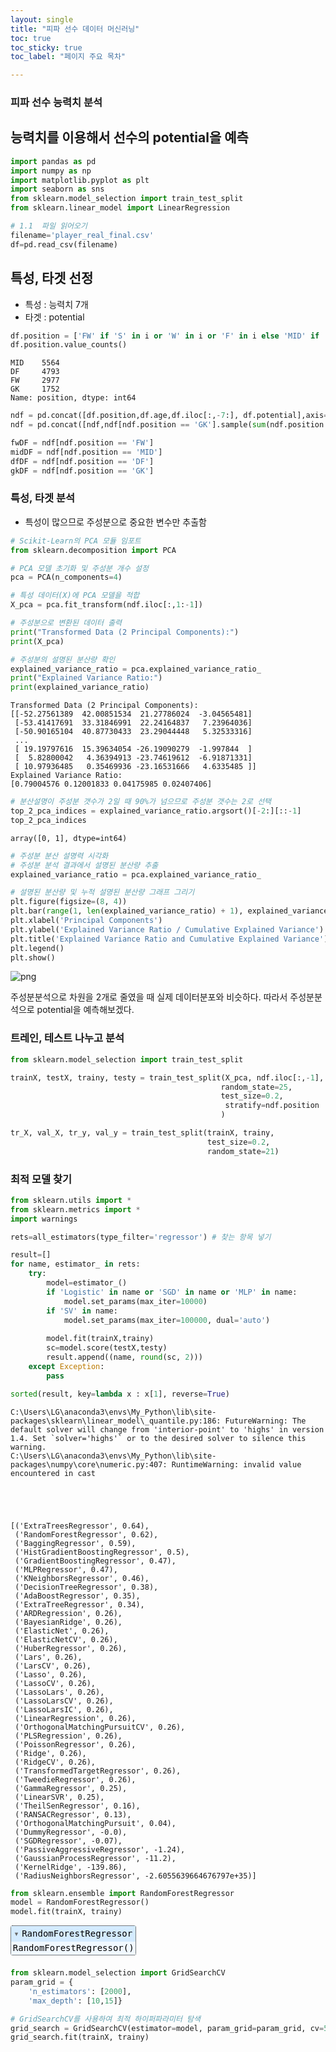 ```yaml
--- 
layout: single
title: "피파 선수 데이터 머신러닝"
toc: true
toc_sticky: true
toc_label: "페이지 주요 목차"

---
```


### 피파 선수 능력치 분석
## 능력치를 이용해서 선수의 potential을 예측 

```python
import pandas as pd 
import numpy as np 
import matplotlib.pyplot as plt 
import seaborn as sns
from sklearn.model_selection import train_test_split
from sklearn.linear_model import LinearRegression
```


```python
# 1.1  파일 읽어오기
filename='player_real_final.csv'
df=pd.read_csv(filename)
```

## 특성, 타겟 선정
- 특성 : 능력치 7개
- 타겟 : potential


```python
df.position = ['FW' if 'S' in i or 'W' in i or 'F' in i else 'MID' if 'M' in i else 'DF' if 'B' in i else 'GK'  for i in df.position]
df.position.value_counts()
```




    MID    5564
    DF     4793
    FW     2977
    GK     1752
    Name: position, dtype: int64




```python
ndf = pd.concat([df.position,df.age,df.iloc[:,-7:], df.potential],axis=1)
ndf = pd.concat([ndf,ndf[ndf.position == 'GK'].sample(sum(ndf.position == 'MID')-2000, replace =True),ndf[ndf.position=='FW']],axis=0)
```


```python
fwDF = ndf[ndf.position == 'FW']
midDF = ndf[ndf.position == 'MID']
dfDF = ndf[ndf.position == 'DF']
gkDF = ndf[ndf.position == 'GK']
```

### 특성, 타겟 분석
- 특성이 많으므로 주성분으로 중요한 변수만 추출함


```python
# Scikit-Learn의 PCA 모듈 임포트
from sklearn.decomposition import PCA

# PCA 모델 초기화 및 주성분 개수 설정
pca = PCA(n_components=4)

# 특성 데이터(X)에 PCA 모델을 적합
X_pca = pca.fit_transform(ndf.iloc[:,1:-1])

# 주성분으로 변환된 데이터 출력
print("Transformed Data (2 Principal Components):")
print(X_pca)

# 주성분의 설명된 분산량 확인
explained_variance_ratio = pca.explained_variance_ratio_
print("Explained Variance Ratio:")
print(explained_variance_ratio)
```

    Transformed Data (2 Principal Components):
    [[-52.27561389  42.00851534  21.27786024  -3.04565481]
     [-53.41417691  33.31846991  22.24164837   7.23964036]
     [-50.90165104  40.87730433  23.29044448   5.32533316]
     ...
     [ 19.19797616  15.39634054 -26.19090279  -1.997844  ]
     [  5.82800042   4.36394913 -23.74619612  -6.91871331]
     [ 10.97936485   0.35469936 -23.16531666   4.6335485 ]]
    Explained Variance Ratio:
    [0.79004576 0.12001833 0.04175985 0.02407406]
    


```python
# 분산설명이 주성분 갯수가 2일 때 90%가 넘으므로 주성분 갯수는 2로 선택
top_2_pca_indices = explained_variance_ratio.argsort()[-2:][::-1]
top_2_pca_indices
```




    array([0, 1], dtype=int64)




```python
# 주성분 분산 설명력 시각화
# 주성분 분석 결과에서 설명된 분산량 추출
explained_variance_ratio = pca.explained_variance_ratio_

# 설명된 분산량 및 누적 설명된 분산량 그래프 그리기
plt.figure(figsize=(8, 4))
plt.bar(range(1, len(explained_variance_ratio) + 1), explained_variance_ratio, alpha=0.7, align='center', label='Explained Variance Ratio', color='b')
plt.xlabel('Principal Components')
plt.ylabel('Explained Variance Ratio / Cumulative Explained Variance')
plt.title('Explained Variance Ratio and Cumulative Explained Variance')
plt.legend()
plt.show()
```


    
![png](output_10_0.png)
    


주성분분석으로 차원을 2개로 줄였을 때 실제 데이터분포와 비슷하다. 따라서 주성분분석으로 potential을 예측해보겠다.

### 트레인, 테스트 나누고 분석


```python
from sklearn.model_selection import train_test_split
```


```python
trainX, testX, trainy, testy = train_test_split(X_pca, ndf.iloc[:,-1],
                                               random_state=25,
                                               test_size=0.2,
                                                stratify=ndf.position
                                               )
```


```python
tr_X, val_X, tr_y, val_y = train_test_split(trainX, trainy, 
                                            test_size=0.2,
                                            random_state=21)
```

### 최적 모델 찾기


```python
from sklearn.utils import *
from sklearn.metrics import *
import warnings

rets=all_estimators(type_filter='regressor') # 찾는 항목 넣기

result=[]
for name, estimator_ in rets:
    try:
        model=estimator_()
        if 'Logistic' in name or 'SGD' in name or 'MLP' in name:
            model.set_params(max_iter=10000)
        if 'SV' in name:
            model.set_params(max_iter=100000, dual='auto')   
 
        model.fit(trainX,trainy)
        sc=model.score(testX,testy)
        result.append((name, round(sc, 2)))
    except Exception:
        pass

sorted(result, key=lambda x : x[1], reverse=True)
```

    C:\Users\LG\anaconda3\envs\My_Python\lib\site-packages\sklearn\linear_model\_quantile.py:186: FutureWarning: The default solver will change from 'interior-point' to 'highs' in version 1.4. Set `solver='highs'` or to the desired solver to silence this warning.
    C:\Users\LG\anaconda3\envs\My_Python\lib\site-packages\numpy\core\numeric.py:407: RuntimeWarning: invalid value encountered in cast
    




    [('ExtraTreesRegressor', 0.64),
     ('RandomForestRegressor', 0.62),
     ('BaggingRegressor', 0.59),
     ('HistGradientBoostingRegressor', 0.5),
     ('GradientBoostingRegressor', 0.47),
     ('MLPRegressor', 0.47),
     ('KNeighborsRegressor', 0.46),
     ('DecisionTreeRegressor', 0.38),
     ('AdaBoostRegressor', 0.35),
     ('ExtraTreeRegressor', 0.34),
     ('ARDRegression', 0.26),
     ('BayesianRidge', 0.26),
     ('ElasticNet', 0.26),
     ('ElasticNetCV', 0.26),
     ('HuberRegressor', 0.26),
     ('Lars', 0.26),
     ('LarsCV', 0.26),
     ('Lasso', 0.26),
     ('LassoCV', 0.26),
     ('LassoLars', 0.26),
     ('LassoLarsCV', 0.26),
     ('LassoLarsIC', 0.26),
     ('LinearRegression', 0.26),
     ('OrthogonalMatchingPursuitCV', 0.26),
     ('PLSRegression', 0.26),
     ('PoissonRegressor', 0.26),
     ('Ridge', 0.26),
     ('RidgeCV', 0.26),
     ('TransformedTargetRegressor', 0.26),
     ('TweedieRegressor', 0.26),
     ('GammaRegressor', 0.25),
     ('LinearSVR', 0.25),
     ('TheilSenRegressor', 0.16),
     ('RANSACRegressor', 0.13),
     ('OrthogonalMatchingPursuit', 0.04),
     ('DummyRegressor', -0.0),
     ('SGDRegressor', -0.07),
     ('PassiveAggressiveRegressor', -1.24),
     ('GaussianProcessRegressor', -11.2),
     ('KernelRidge', -139.86),
     ('RadiusNeighborsRegressor', -2.6055639664676797e+35)]




```python
from sklearn.ensemble import RandomForestRegressor
model = RandomForestRegressor()
model.fit(trainX, trainy)
```




<style>#sk-container-id-4 {color: black;}#sk-container-id-4 pre{padding: 0;}#sk-container-id-4 div.sk-toggleable {background-color: white;}#sk-container-id-4 label.sk-toggleable__label {cursor: pointer;display: block;width: 100%;margin-bottom: 0;padding: 0.3em;box-sizing: border-box;text-align: center;}#sk-container-id-4 label.sk-toggleable__label-arrow:before {content: "▸";float: left;margin-right: 0.25em;color: #696969;}#sk-container-id-4 label.sk-toggleable__label-arrow:hover:before {color: black;}#sk-container-id-4 div.sk-estimator:hover label.sk-toggleable__label-arrow:before {color: black;}#sk-container-id-4 div.sk-toggleable__content {max-height: 0;max-width: 0;overflow: hidden;text-align: left;background-color: #f0f8ff;}#sk-container-id-4 div.sk-toggleable__content pre {margin: 0.2em;color: black;border-radius: 0.25em;background-color: #f0f8ff;}#sk-container-id-4 input.sk-toggleable__control:checked~div.sk-toggleable__content {max-height: 200px;max-width: 100%;overflow: auto;}#sk-container-id-4 input.sk-toggleable__control:checked~label.sk-toggleable__label-arrow:before {content: "▾";}#sk-container-id-4 div.sk-estimator input.sk-toggleable__control:checked~label.sk-toggleable__label {background-color: #d4ebff;}#sk-container-id-4 div.sk-label input.sk-toggleable__control:checked~label.sk-toggleable__label {background-color: #d4ebff;}#sk-container-id-4 input.sk-hidden--visually {border: 0;clip: rect(1px 1px 1px 1px);clip: rect(1px, 1px, 1px, 1px);height: 1px;margin: -1px;overflow: hidden;padding: 0;position: absolute;width: 1px;}#sk-container-id-4 div.sk-estimator {font-family: monospace;background-color: #f0f8ff;border: 1px dotted black;border-radius: 0.25em;box-sizing: border-box;margin-bottom: 0.5em;}#sk-container-id-4 div.sk-estimator:hover {background-color: #d4ebff;}#sk-container-id-4 div.sk-parallel-item::after {content: "";width: 100%;border-bottom: 1px solid gray;flex-grow: 1;}#sk-container-id-4 div.sk-label:hover label.sk-toggleable__label {background-color: #d4ebff;}#sk-container-id-4 div.sk-serial::before {content: "";position: absolute;border-left: 1px solid gray;box-sizing: border-box;top: 0;bottom: 0;left: 50%;z-index: 0;}#sk-container-id-4 div.sk-serial {display: flex;flex-direction: column;align-items: center;background-color: white;padding-right: 0.2em;padding-left: 0.2em;position: relative;}#sk-container-id-4 div.sk-item {position: relative;z-index: 1;}#sk-container-id-4 div.sk-parallel {display: flex;align-items: stretch;justify-content: center;background-color: white;position: relative;}#sk-container-id-4 div.sk-item::before, #sk-container-id-4 div.sk-parallel-item::before {content: "";position: absolute;border-left: 1px solid gray;box-sizing: border-box;top: 0;bottom: 0;left: 50%;z-index: -1;}#sk-container-id-4 div.sk-parallel-item {display: flex;flex-direction: column;z-index: 1;position: relative;background-color: white;}#sk-container-id-4 div.sk-parallel-item:first-child::after {align-self: flex-end;width: 50%;}#sk-container-id-4 div.sk-parallel-item:last-child::after {align-self: flex-start;width: 50%;}#sk-container-id-4 div.sk-parallel-item:only-child::after {width: 0;}#sk-container-id-4 div.sk-dashed-wrapped {border: 1px dashed gray;margin: 0 0.4em 0.5em 0.4em;box-sizing: border-box;padding-bottom: 0.4em;background-color: white;}#sk-container-id-4 div.sk-label label {font-family: monospace;font-weight: bold;display: inline-block;line-height: 1.2em;}#sk-container-id-4 div.sk-label-container {text-align: center;}#sk-container-id-4 div.sk-container {/* jupyter's `normalize.less` sets `[hidden] { display: none; }` but bootstrap.min.css set `[hidden] { display: none !important; }` so we also need the `!important` here to be able to override the default hidden behavior on the sphinx rendered scikit-learn.org. See: https://github.com/scikit-learn/scikit-learn/issues/21755 */display: inline-block !important;position: relative;}#sk-container-id-4 div.sk-text-repr-fallback {display: none;}</style><div id="sk-container-id-4" class="sk-top-container"><div class="sk-text-repr-fallback"><pre>RandomForestRegressor()</pre><b>In a Jupyter environment, please rerun this cell to show the HTML representation or trust the notebook. <br />On GitHub, the HTML representation is unable to render, please try loading this page with nbviewer.org.</b></div><div class="sk-container" hidden><div class="sk-item"><div class="sk-estimator sk-toggleable"><input class="sk-toggleable__control sk-hidden--visually" id="sk-estimator-id-6" type="checkbox" checked><label for="sk-estimator-id-6" class="sk-toggleable__label sk-toggleable__label-arrow">RandomForestRegressor</label><div class="sk-toggleable__content"><pre>RandomForestRegressor()</pre></div></div></div></div></div>




```python
from sklearn.model_selection import GridSearchCV
param_grid = {
    'n_estimators': [2000],
    'max_depth': [10,15]} 

# GridSearchCV를 사용하여 최적 하이퍼파라미터 탐색
grid_search = GridSearchCV(estimator=model, param_grid=param_grid, cv=5, scoring='neg_mean_squared_error', n_jobs=-1)
grid_search.fit(trainX, trainy)
```




<style>#sk-container-id-2 {color: black;}#sk-container-id-2 pre{padding: 0;}#sk-container-id-2 div.sk-toggleable {background-color: white;}#sk-container-id-2 label.sk-toggleable__label {cursor: pointer;display: block;width: 100%;margin-bottom: 0;padding: 0.3em;box-sizing: border-box;text-align: center;}#sk-container-id-2 label.sk-toggleable__label-arrow:before {content: "▸";float: left;margin-right: 0.25em;color: #696969;}#sk-container-id-2 label.sk-toggleable__label-arrow:hover:before {color: black;}#sk-container-id-2 div.sk-estimator:hover label.sk-toggleable__label-arrow:before {color: black;}#sk-container-id-2 div.sk-toggleable__content {max-height: 0;max-width: 0;overflow: hidden;text-align: left;background-color: #f0f8ff;}#sk-container-id-2 div.sk-toggleable__content pre {margin: 0.2em;color: black;border-radius: 0.25em;background-color: #f0f8ff;}#sk-container-id-2 input.sk-toggleable__control:checked~div.sk-toggleable__content {max-height: 200px;max-width: 100%;overflow: auto;}#sk-container-id-2 input.sk-toggleable__control:checked~label.sk-toggleable__label-arrow:before {content: "▾";}#sk-container-id-2 div.sk-estimator input.sk-toggleable__control:checked~label.sk-toggleable__label {background-color: #d4ebff;}#sk-container-id-2 div.sk-label input.sk-toggleable__control:checked~label.sk-toggleable__label {background-color: #d4ebff;}#sk-container-id-2 input.sk-hidden--visually {border: 0;clip: rect(1px 1px 1px 1px);clip: rect(1px, 1px, 1px, 1px);height: 1px;margin: -1px;overflow: hidden;padding: 0;position: absolute;width: 1px;}#sk-container-id-2 div.sk-estimator {font-family: monospace;background-color: #f0f8ff;border: 1px dotted black;border-radius: 0.25em;box-sizing: border-box;margin-bottom: 0.5em;}#sk-container-id-2 div.sk-estimator:hover {background-color: #d4ebff;}#sk-container-id-2 div.sk-parallel-item::after {content: "";width: 100%;border-bottom: 1px solid gray;flex-grow: 1;}#sk-container-id-2 div.sk-label:hover label.sk-toggleable__label {background-color: #d4ebff;}#sk-container-id-2 div.sk-serial::before {content: "";position: absolute;border-left: 1px solid gray;box-sizing: border-box;top: 0;bottom: 0;left: 50%;z-index: 0;}#sk-container-id-2 div.sk-serial {display: flex;flex-direction: column;align-items: center;background-color: white;padding-right: 0.2em;padding-left: 0.2em;position: relative;}#sk-container-id-2 div.sk-item {position: relative;z-index: 1;}#sk-container-id-2 div.sk-parallel {display: flex;align-items: stretch;justify-content: center;background-color: white;position: relative;}#sk-container-id-2 div.sk-item::before, #sk-container-id-2 div.sk-parallel-item::before {content: "";position: absolute;border-left: 1px solid gray;box-sizing: border-box;top: 0;bottom: 0;left: 50%;z-index: -1;}#sk-container-id-2 div.sk-parallel-item {display: flex;flex-direction: column;z-index: 1;position: relative;background-color: white;}#sk-container-id-2 div.sk-parallel-item:first-child::after {align-self: flex-end;width: 50%;}#sk-container-id-2 div.sk-parallel-item:last-child::after {align-self: flex-start;width: 50%;}#sk-container-id-2 div.sk-parallel-item:only-child::after {width: 0;}#sk-container-id-2 div.sk-dashed-wrapped {border: 1px dashed gray;margin: 0 0.4em 0.5em 0.4em;box-sizing: border-box;padding-bottom: 0.4em;background-color: white;}#sk-container-id-2 div.sk-label label {font-family: monospace;font-weight: bold;display: inline-block;line-height: 1.2em;}#sk-container-id-2 div.sk-label-container {text-align: center;}#sk-container-id-2 div.sk-container {/* jupyter's `normalize.less` sets `[hidden] { display: none; }` but bootstrap.min.css set `[hidden] { display: none !important; }` so we also need the `!important` here to be able to override the default hidden behavior on the sphinx rendered scikit-learn.org. See: https://github.com/scikit-learn/scikit-learn/issues/21755 */display: inline-block !important;position: relative;}#sk-container-id-2 div.sk-text-repr-fallback {display: none;}</style><div id="sk-container-id-2" class="sk-top-container"><div class="sk-text-repr-fallback"><pre>GridSearchCV(cv=5, estimator=RandomForestRegressor(), n_jobs=-1,
             param_grid={&#x27;max_depth&#x27;: [10, 15], &#x27;n_estimators&#x27;: [2000]},
             scoring=&#x27;neg_mean_squared_error&#x27;)</pre><b>In a Jupyter environment, please rerun this cell to show the HTML representation or trust the notebook. <br />On GitHub, the HTML representation is unable to render, please try loading this page with nbviewer.org.</b></div><div class="sk-container" hidden><div class="sk-item sk-dashed-wrapped"><div class="sk-label-container"><div class="sk-label sk-toggleable"><input class="sk-toggleable__control sk-hidden--visually" id="sk-estimator-id-2" type="checkbox" ><label for="sk-estimator-id-2" class="sk-toggleable__label sk-toggleable__label-arrow">GridSearchCV</label><div class="sk-toggleable__content"><pre>GridSearchCV(cv=5, estimator=RandomForestRegressor(), n_jobs=-1,
             param_grid={&#x27;max_depth&#x27;: [10, 15], &#x27;n_estimators&#x27;: [2000]},
             scoring=&#x27;neg_mean_squared_error&#x27;)</pre></div></div></div><div class="sk-parallel"><div class="sk-parallel-item"><div class="sk-item"><div class="sk-label-container"><div class="sk-label sk-toggleable"><input class="sk-toggleable__control sk-hidden--visually" id="sk-estimator-id-3" type="checkbox" ><label for="sk-estimator-id-3" class="sk-toggleable__label sk-toggleable__label-arrow">estimator: RandomForestRegressor</label><div class="sk-toggleable__content"><pre>RandomForestRegressor()</pre></div></div></div><div class="sk-serial"><div class="sk-item"><div class="sk-estimator sk-toggleable"><input class="sk-toggleable__control sk-hidden--visually" id="sk-estimator-id-4" type="checkbox" ><label for="sk-estimator-id-4" class="sk-toggleable__label sk-toggleable__label-arrow">RandomForestRegressor</label><div class="sk-toggleable__content"><pre>RandomForestRegressor()</pre></div></div></div></div></div></div></div></div></div></div>




```python
model = grid_search.best_estimator_
model
```




<style>#sk-container-id-3 {color: black;}#sk-container-id-3 pre{padding: 0;}#sk-container-id-3 div.sk-toggleable {background-color: white;}#sk-container-id-3 label.sk-toggleable__label {cursor: pointer;display: block;width: 100%;margin-bottom: 0;padding: 0.3em;box-sizing: border-box;text-align: center;}#sk-container-id-3 label.sk-toggleable__label-arrow:before {content: "▸";float: left;margin-right: 0.25em;color: #696969;}#sk-container-id-3 label.sk-toggleable__label-arrow:hover:before {color: black;}#sk-container-id-3 div.sk-estimator:hover label.sk-toggleable__label-arrow:before {color: black;}#sk-container-id-3 div.sk-toggleable__content {max-height: 0;max-width: 0;overflow: hidden;text-align: left;background-color: #f0f8ff;}#sk-container-id-3 div.sk-toggleable__content pre {margin: 0.2em;color: black;border-radius: 0.25em;background-color: #f0f8ff;}#sk-container-id-3 input.sk-toggleable__control:checked~div.sk-toggleable__content {max-height: 200px;max-width: 100%;overflow: auto;}#sk-container-id-3 input.sk-toggleable__control:checked~label.sk-toggleable__label-arrow:before {content: "▾";}#sk-container-id-3 div.sk-estimator input.sk-toggleable__control:checked~label.sk-toggleable__label {background-color: #d4ebff;}#sk-container-id-3 div.sk-label input.sk-toggleable__control:checked~label.sk-toggleable__label {background-color: #d4ebff;}#sk-container-id-3 input.sk-hidden--visually {border: 0;clip: rect(1px 1px 1px 1px);clip: rect(1px, 1px, 1px, 1px);height: 1px;margin: -1px;overflow: hidden;padding: 0;position: absolute;width: 1px;}#sk-container-id-3 div.sk-estimator {font-family: monospace;background-color: #f0f8ff;border: 1px dotted black;border-radius: 0.25em;box-sizing: border-box;margin-bottom: 0.5em;}#sk-container-id-3 div.sk-estimator:hover {background-color: #d4ebff;}#sk-container-id-3 div.sk-parallel-item::after {content: "";width: 100%;border-bottom: 1px solid gray;flex-grow: 1;}#sk-container-id-3 div.sk-label:hover label.sk-toggleable__label {background-color: #d4ebff;}#sk-container-id-3 div.sk-serial::before {content: "";position: absolute;border-left: 1px solid gray;box-sizing: border-box;top: 0;bottom: 0;left: 50%;z-index: 0;}#sk-container-id-3 div.sk-serial {display: flex;flex-direction: column;align-items: center;background-color: white;padding-right: 0.2em;padding-left: 0.2em;position: relative;}#sk-container-id-3 div.sk-item {position: relative;z-index: 1;}#sk-container-id-3 div.sk-parallel {display: flex;align-items: stretch;justify-content: center;background-color: white;position: relative;}#sk-container-id-3 div.sk-item::before, #sk-container-id-3 div.sk-parallel-item::before {content: "";position: absolute;border-left: 1px solid gray;box-sizing: border-box;top: 0;bottom: 0;left: 50%;z-index: -1;}#sk-container-id-3 div.sk-parallel-item {display: flex;flex-direction: column;z-index: 1;position: relative;background-color: white;}#sk-container-id-3 div.sk-parallel-item:first-child::after {align-self: flex-end;width: 50%;}#sk-container-id-3 div.sk-parallel-item:last-child::after {align-self: flex-start;width: 50%;}#sk-container-id-3 div.sk-parallel-item:only-child::after {width: 0;}#sk-container-id-3 div.sk-dashed-wrapped {border: 1px dashed gray;margin: 0 0.4em 0.5em 0.4em;box-sizing: border-box;padding-bottom: 0.4em;background-color: white;}#sk-container-id-3 div.sk-label label {font-family: monospace;font-weight: bold;display: inline-block;line-height: 1.2em;}#sk-container-id-3 div.sk-label-container {text-align: center;}#sk-container-id-3 div.sk-container {/* jupyter's `normalize.less` sets `[hidden] { display: none; }` but bootstrap.min.css set `[hidden] { display: none !important; }` so we also need the `!important` here to be able to override the default hidden behavior on the sphinx rendered scikit-learn.org. See: https://github.com/scikit-learn/scikit-learn/issues/21755 */display: inline-block !important;position: relative;}#sk-container-id-3 div.sk-text-repr-fallback {display: none;}</style><div id="sk-container-id-3" class="sk-top-container"><div class="sk-text-repr-fallback"><pre>RandomForestRegressor(max_depth=15, n_estimators=2000)</pre><b>In a Jupyter environment, please rerun this cell to show the HTML representation or trust the notebook. <br />On GitHub, the HTML representation is unable to render, please try loading this page with nbviewer.org.</b></div><div class="sk-container" hidden><div class="sk-item"><div class="sk-estimator sk-toggleable"><input class="sk-toggleable__control sk-hidden--visually" id="sk-estimator-id-5" type="checkbox" checked><label for="sk-estimator-id-5" class="sk-toggleable__label sk-toggleable__label-arrow">RandomForestRegressor</label><div class="sk-toggleable__content"><pre>RandomForestRegressor(max_depth=15, n_estimators=2000)</pre></div></div></div></div></div>




```python
model.score(trainX,trainy)
```




    0.9635961845705545




```python
model.score(testX,testy)
```




    0.7395502307315759




```python
model.score(tr_X,tr_y)
```




    0.9632229395236702




```python
model.score(val_X,val_y)
```




    0.9650275954043641




```python
from sklearn.metrics import *
mean_squared_error(tr_y,model.predict(tr_X))
```




    1.349084176300578



정확도는 높게 나오진 않았지만 mse가 작으므로 이모델을 사용한다.

### 모델로 예측값 생성 및 저장


```python
pre_pcaX=pca.fit_transform(df.iloc[:,-7:])
pre_y=model.predict(pre_pcaX)
```


```python
potentialDF = pd.DataFrame(pre_y)
potentialDF.columns = ["overall_predict"]
potentialDF.to_csv('potential_predict_age.csv',index=False)
```
